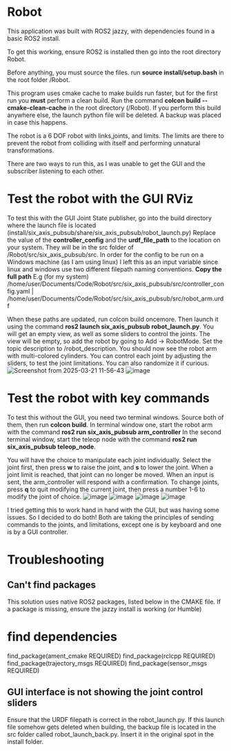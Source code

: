 # Robot

This application was built with ROS2 jazzy, with dependencies found in a basic ROS2 install.

To get this working, ensure ROS2 is installed then go into the root directory Robot.

Before anything, you must source the files. run **source install/setup.bash** in the root folder /Robot.

This program uses cmake cache to make builds run faster, but for the first run you **must** perform a clean build. Run the command **colcon build --cmake-clean-cache** in the root directory (/Robot). If you perform this build anywhere else, the launch python file will be deleted. A backup was placed in case this happens.

The robot is a 6 DOF robot with links,joints, and limits. The limits are there to prevent the robot from colliding with itself and performing unnatural transformations.

There are two ways to run this, as I was unable to get the GUI and the subscriber listening to each other.

# Test the robot with the GUI RViz

To test this with the GUI Joint State publisher, go into the build directory where the launch file is located (install/six_axis_pubsub/share/six_axis_pubsub/robot_launch.py)
Replace the value of the **controller_config** and the **urdf_file_path** to the location on your system. They will be in the src folder of /Robot/src/six_axis_pubsub/src. In order for the config to be run on a Windows machine (as I am using linux) I left this as an input variable since linux and windows use two different filepath naming conventions. **Copy the full path**
E.g (for my system) /home/user/Documents/Code/Robot/src/six_axis_pubsub/src/controller_config.yaml | /home/user/Documents/Code/Robot/src/six_axis_pubsub/src/robot_arm.urdf


When these paths are updated, run colcon build oncemore. Then launch it using the command **ros2 launch six_axis_pubsub robot_launch.py**. You will get an empty view, as well as some sliders to control the joints. The view will be empty, so add the robot by going to Add -> RobotMode. Set the topic description to /robot_description. You should now see the robot arm with multi-colored cylinders. You can control each joint by adjusting the sliders, to test the joint limitations. You can also randomize it if curious.
![Screenshot from 2025-03-21 11-56-43](https://github.com/user-attachments/assets/89c279b4-5d30-4185-81f0-03351d61b1fb)
![image](https://github.com/user-attachments/assets/fcd6953e-a371-40a3-acb4-1ddb6c362acf)

# Test the robot with key commands

To test this without the GUI, you need two terminal windows. Source both of them, then run **colcon build**. 
In terminal window one, start the robot arm with the command **ros2 run six_axis_pubsub arm_controller**
In the second terminal window, start the teleop node with the command **ros2 run six_axis_pubsub teleop_node**.

You will have the choice to manipulate each joint individually. Select the joint first, then press **w** to raise the joint, and **s** to lower the joint. When a joint limit is reached, that joint can no longer be moved. When an input is sent, the arm_controller will respond with a confirmation.
To change joints, press **q** to quit modifying the current joint, then press a number 1-6 to modify the joint of choice.
![image](https://github.com/user-attachments/assets/8fa71fbe-6c40-4b10-b8c4-9a8a3aac4c26)
![image](https://github.com/user-attachments/assets/87657e0e-3b49-45c3-ac04-53f482ef9e19)
![image](https://github.com/user-attachments/assets/f0e8ff4e-51e7-41ac-bef8-c14a4c20509e)
![image](https://github.com/user-attachments/assets/54262465-6ebc-4a9e-8a40-6cfb19baea36)

I tried getting this to work hand in hand with the GUI, but was having some issues. So I decided to do both! Both are taking the principles of sending commands to the joints, and limitations, except one is by keyboard and one is by a GUI controller.

# Troubleshooting

## Can't find packages

This solution uses native ROS2 packages, listed below in the CMAKE file. If a package is missing, ensure the jazzy install is working (or Humble)
# find dependencies
find_package(ament_cmake REQUIRED)
find_package(rclcpp REQUIRED)
find_package(trajectory_msgs REQUIRED)
find_package(sensor_msgs REQUIRED)

## GUI interface is not showing the joint control sliders

Ensure that the URDF filepath is correct in the robot_launch.py. If this launch file somehow gets deleted when building, the backup file is located in the src folder called robot_launch_back.py. Insert it in the original spot in the install folder.


